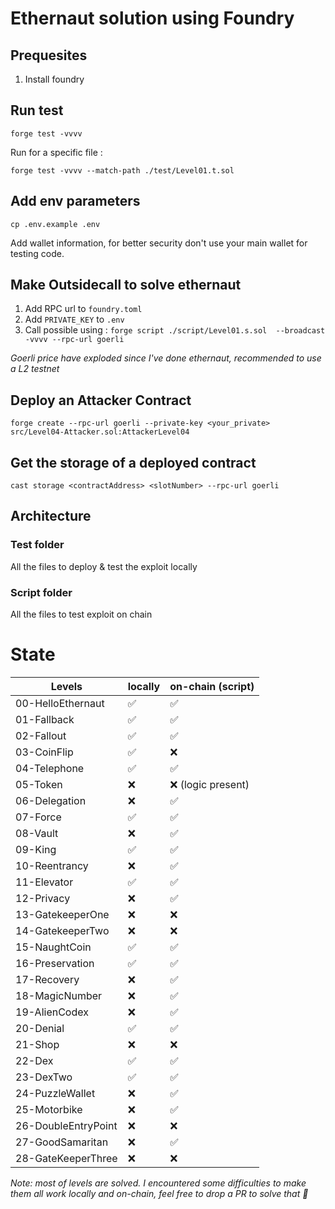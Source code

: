 # Ethernaut solution using Foundry

## Prequesites

1. Install foundry

## Run test

`forge test -vvvv`

Run for a specific file :

`forge test -vvvv --match-path ./test/Level01.t.sol `

## Add env parameters

`cp .env.example .env`

Add wallet information, for better security don't use your main wallet for testing code.

## Make Outsidecall to solve ethernaut

1. Add RPC url to `foundry.toml`
2. Add `PRIVATE_KEY` to `.env`
3. Call possible using : `forge script ./script/Level01.s.sol  --broadcast -vvvv --rpc-url goerli`

_Goerli price have exploded since I've done ethernaut, recommended to use a L2 testnet_

## Deploy an Attacker Contract

`forge create --rpc-url goerli --private-key <your_private> src/Level04-Attacker.sol:AttackerLevel04`

## Get the storage of a deployed contract

`cast storage <contractAddress> <slotNumber> --rpc-url goerli`

## Architecture

### Test folder

All the files to deploy & test the exploit locally

### Script folder

All the files to test exploit on chain

# State

| Levels              | locally | on-chain (script)  |
| ------------------- | ------- | ------------------ |
| 00-HelloEthernaut   | ✅      | ✅                 |
| 01-Fallback         | ✅      | ✅                 |
| 02-Fallout          | ✅      | ✅                 |
| 03-CoinFlip         | ✅      | ❌                 |
| 04-Telephone        | ✅      | ✅                 |
| 05-Token            | ❌      | ❌ (logic present) |
| 06-Delegation       | ❌      | ✅                 |
| 07-Force            | ✅      | ✅                 |
| 08-Vault            | ❌      | ✅                 |
| 09-King             | ✅      | ✅                 |
| 10-Reentrancy       | ❌      | ✅                 |
| 11-Elevator         | ✅      | ✅                 |
| 12-Privacy          | ❌      | ✅                 |
| 13-GatekeeperOne    | ❌      | ❌                 |
| 14-GatekeeperTwo    | ❌      | ❌                 |
| 15-NaughtCoin       | ✅      | ✅                 |
| 16-Preservation     | ✅      | ✅                 |
| 17-Recovery         | ❌      | ✅                 |
| 18-MagicNumber      | ❌      | ✅                 |
| 19-AlienCodex       | ❌      | ✅                 |
| 20-Denial           | ✅      | ✅                 |
| 21-Shop             | ❌      | ❌                 |
| 22-Dex              | ✅      | ✅                 |
| 23-DexTwo           | ✅      | ✅                 |
| 24-PuzzleWallet     | ❌      | ✅                 |
| 25-Motorbike        | ❌      | ✅                 |
| 26-DoubleEntryPoint | ❌      | ❌                 |
| 27-GoodSamaritan    | ❌      | ✅                 |
| 28-GateKeeperThree  | ❌      | ❌                 |

_Note: most of levels are solved. I encountered some difficulties to make them all work locally and on-chain, feel free to drop a PR to solve that 🙏_
